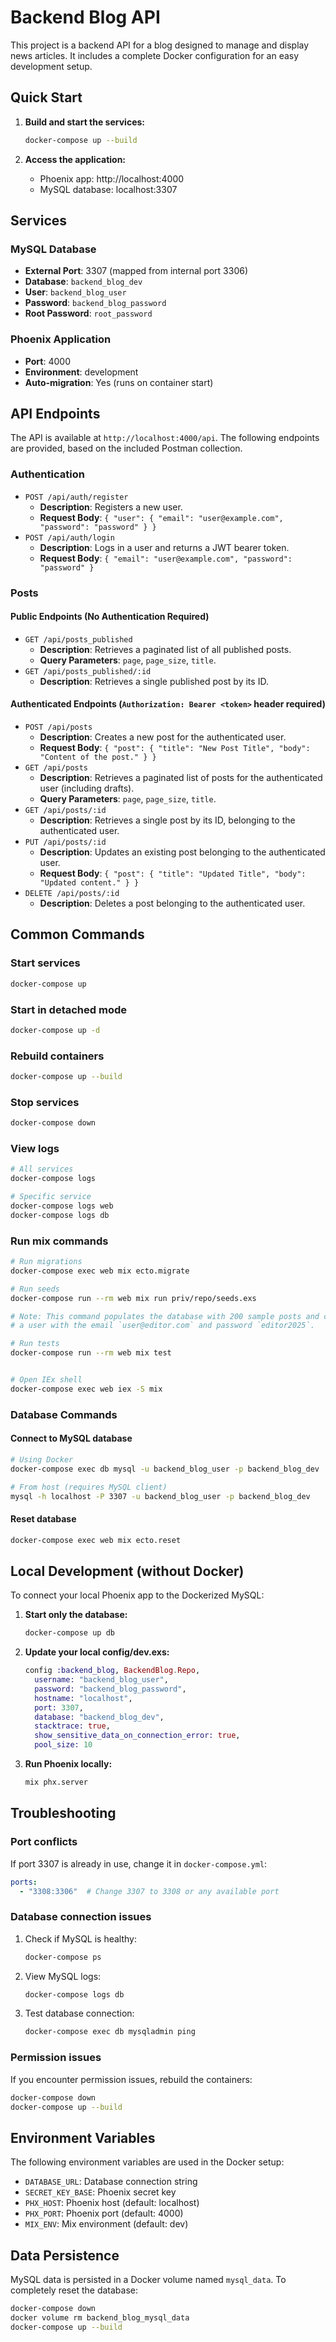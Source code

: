 # Backend Blog API

This project is a backend API for a blog designed to manage and display news articles. It includes a complete Docker configuration for an easy development setup.

## Quick Start

1. **Build and start the services:**
   ```bash
   docker-compose up --build
   ```

2. **Access the application:**
   - Phoenix app: http://localhost:4000
   - MySQL database: localhost:3307

## Services

### MySQL Database
- **External Port**: 3307 (mapped from internal port 3306)
- **Database**: `backend_blog_dev`
- **User**: `backend_blog_user`
- **Password**: `backend_blog_password`
- **Root Password**: `root_password`

### Phoenix Application
- **Port**: 4000
- **Environment**: development
- **Auto-migration**: Yes (runs on container start)

## API Endpoints

The API is available at `http://localhost:4000/api`. The following endpoints are provided, based on the included Postman collection.

### Authentication

- `POST /api/auth/register`
  - **Description**: Registers a new user.
  - **Request Body**: `{ "user": { "email": "user@example.com", "password": "password" } }`
- `POST /api/auth/login`
  - **Description**: Logs in a user and returns a JWT bearer token.
  - **Request Body**: `{ "email": "user@example.com", "password": "password" }`

### Posts

#### Public Endpoints (No Authentication Required)

- `GET /api/posts_published`
  - **Description**: Retrieves a paginated list of all published posts.
  - **Query Parameters**: `page`, `page_size`, `title`.
- `GET /api/posts_published/:id`
  - **Description**: Retrieves a single published post by its ID.

#### Authenticated Endpoints (`Authorization: Bearer <token>` header required)

- `POST /api/posts`
  - **Description**: Creates a new post for the authenticated user.
  - **Request Body**: `{ "post": { "title": "New Post Title", "body": "Content of the post." } }`
- `GET /api/posts`
  - **Description**: Retrieves a paginated list of posts for the authenticated user (including drafts).
  - **Query Parameters**: `page`, `page_size`, `title`.
- `GET /api/posts/:id`
  - **Description**: Retrieves a single post by its ID, belonging to the authenticated user.
- `PUT /api/posts/:id`
  - **Description**: Updates an existing post belonging to the authenticated user.
  - **Request Body**: `{ "post": { "title": "Updated Title", "body": "Updated content." } }`
- `DELETE /api/posts/:id`
  - **Description**: Deletes a post belonging to the authenticated user.

## Common Commands

### Start services
```bash
docker-compose up
```

### Start in detached mode
```bash
docker-compose up -d
```

### Rebuild containers
```bash
docker-compose up --build
```

### Stop services
```bash
docker-compose down
```

### View logs
```bash
# All services
docker-compose logs

# Specific service
docker-compose logs web
docker-compose logs db
```

### Run mix commands
```bash
# Run migrations
docker-compose exec web mix ecto.migrate

# Run seeds
docker-compose run --rm web mix run priv/repo/seeds.exs

# Note: This command populates the database with 200 sample posts and creates
# a user with the email `user@editor.com` and password `editor2025`.

# Run tests
docker-compose run --rm web mix test


# Open IEx shell
docker-compose exec web iex -S mix
```

### Database Commands

#### Connect to MySQL database
```bash
# Using Docker
docker-compose exec db mysql -u backend_blog_user -p backend_blog_dev

# From host (requires MySQL client)
mysql -h localhost -P 3307 -u backend_blog_user -p backend_blog_dev
```

#### Reset database
```bash
docker-compose exec web mix ecto.reset
```

## Local Development (without Docker)

To connect your local Phoenix app to the Dockerized MySQL:

1. **Start only the database:**
   ```bash
   docker-compose up db
   ```

2. **Update your local config/dev.exs:**
   ```elixir
   config :backend_blog, BackendBlog.Repo,
     username: "backend_blog_user",
     password: "backend_blog_password",
     hostname: "localhost",
     port: 3307,
     database: "backend_blog_dev",
     stacktrace: true,
     show_sensitive_data_on_connection_error: true,
     pool_size: 10
   ```

3. **Run Phoenix locally:**
   ```bash
   mix phx.server
   ```

## Troubleshooting

### Port conflicts
If port 3307 is already in use, change it in `docker-compose.yml`:
```yaml
ports:
  - "3308:3306"  # Change 3307 to 3308 or any available port
```

### Database connection issues
1. Check if MySQL is healthy:
   ```bash
   docker-compose ps
   ```

2. View MySQL logs:
   ```bash
   docker-compose logs db
   ```

3. Test database connection:
   ```bash
   docker-compose exec db mysqladmin ping
   ```

### Permission issues
If you encounter permission issues, rebuild the containers:
```bash
docker-compose down
docker-compose up --build
```

## Environment Variables

The following environment variables are used in the Docker setup:

- `DATABASE_URL`: Database connection string
- `SECRET_KEY_BASE`: Phoenix secret key
- `PHX_HOST`: Phoenix host (default: localhost)
- `PHX_PORT`: Phoenix port (default: 4000)
- `MIX_ENV`: Mix environment (default: dev)

## Data Persistence

MySQL data is persisted in a Docker volume named `mysql_data`. To completely reset the database:

```bash
docker-compose down
docker volume rm backend_blog_mysql_data
docker-compose up --build
```